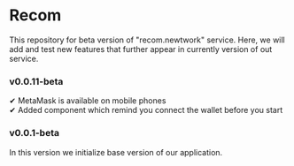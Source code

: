 # Recom
This repository for beta version of "recom.newtwork" service. Here, we will add and test new features that further appear in currently version of out service.

### v0.0.11-beta
✔ MetaMask is available on mobile phones \
✔ Added component which remind you connect the wallet before you start

### v0.0.1-beta
In this version we initialize base version of our application.
